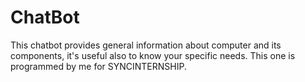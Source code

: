# ChatBot
This chatbot provides general information about computer and its components, it's useful also to know your specific needs. This one is programmed by me for SYNCINTERNSHIP. 
